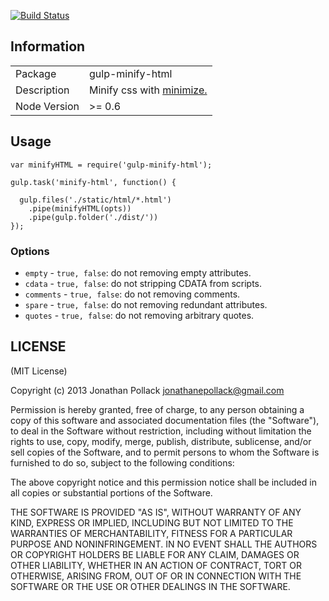 [![Build Status](https://travis-ci.org/jonathanepollack/gulp-minify-html.png?branch=master)](https://travis-ci.org/jonathanepollack/gulp-minify-html)
## Information

<table>
<tr> 
<td>Package</td><td>gulp-minify-html</td>
</tr>
<tr>
<td>Description</td>
<td>Minify css with <a href="https://github.com/Moveo/minimize">minimize.</a></td>
</tr>
<tr>
<td>Node Version</td>
<td>>= 0.6</td>
</tr>
</table>

## Usage

```
var minifyHTML = require('gulp-minify-html');

gulp.task('minify-html', function() {

  gulp.files('./static/html/*.html')
    .pipe(minifyHTML(opts))
    .pipe(gulp.folder('./dist/'))
});
```
### Options
* `empty` - `true, false`: do not removing empty attributes.
* `cdata` - `true, false`: do not stripping CDATA from scripts.
* `comments` - `true, false`: do not removing comments.
* `spare` - `true, false`: do not removing redundant attributes.
* `quotes` - `true, false`: do not removing arbitrary quotes.


## LICENSE

(MIT License)

Copyright (c) 2013 Jonathan Pollack <jonathanepollack@gmail.com>

Permission is hereby granted, free of charge, to any person obtaining
a copy of this software and associated documentation files (the
"Software"), to deal in the Software without restriction, including
without limitation the rights to use, copy, modify, merge, publish,
distribute, sublicense, and/or sell copies of the Software, and to
permit persons to whom the Software is furnished to do so, subject to
the following conditions:

The above copyright notice and this permission notice shall be
included in all copies or substantial portions of the Software.

THE SOFTWARE IS PROVIDED "AS IS", WITHOUT WARRANTY OF ANY KIND,
EXPRESS OR IMPLIED, INCLUDING BUT NOT LIMITED TO THE WARRANTIES OF
MERCHANTABILITY, FITNESS FOR A PARTICULAR PURPOSE AND
NONINFRINGEMENT. IN NO EVENT SHALL THE AUTHORS OR COPYRIGHT HOLDERS BE
LIABLE FOR ANY CLAIM, DAMAGES OR OTHER LIABILITY, WHETHER IN AN ACTION
OF CONTRACT, TORT OR OTHERWISE, ARISING FROM, OUT OF OR IN CONNECTION
WITH THE SOFTWARE OR THE USE OR OTHER DEALINGS IN THE SOFTWARE.
